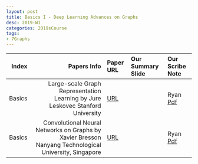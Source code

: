 ```yaml
---
layout: post
title: Basics I - Deep Learning Advances on Graphs 
desc: 2019-W1
categories: 2019sCourse
tags:
- 7Graphs
---
```





| Index | Papers Info | Paper URL| Our Summary Slide |Our Scribe Note |
| -----: | -------------------------------: | :----- | :----- | :----- | 
| Basics |  Large-scale Graph Representation Learning  by Jure Leskovec Stanford University  |  [URL](http://www.ipam.ucla.edu/abstract/?tid=14555&pcode=DLT2018) |  | Ryan [Pdf]() | 
| Basics  | Convolutional Neural Networks on Graphs by Xavier Bresson Nanyang Technological University, Singapore   |  [URL](http://www.ipam.ucla.edu/abstract/?tid=14506&pcode=DLT2018) |  | Ryan [Pdf]() | 


